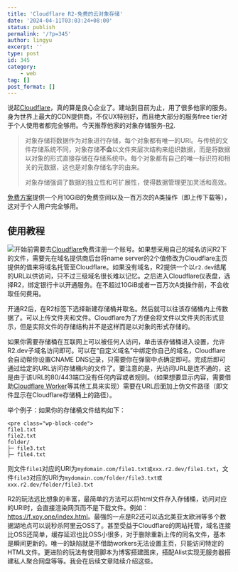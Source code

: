 ```yaml
---
title: 'Cloudflare R2-免费的云对象存储'
date: '2024-04-11T03:03:24+08:00'
status: publish
permalink: '/?p=345'
author: lingyu
excerpt: ''
type: post
id: 345
category:
    - web
tag: []
post_format: []
---
```

说起[Cloudflare](https://cloudflare.com)，真的算是良心企业了。建站到目前为止，用了很多他家的服务。身为世界上最大的CDN提供商，不仅UX特别好，而且绝大部分的服务free tier对于个人使用者都完全够用。今天推荐他家的对象存储服务-[R2](https://developers.cloudflare.com/r2/).

> 对象存储将数据作为对象进行存储，每个对象都有唯一的URI。与传统的文件存储系统不同，对象存储**不会**以文件夹层次结构来组织数据，而是将数据以对象的形式直接存储在存储系统中。每个对象都有自己的唯一标识符和相关的元数据，这也是对象存储名字的由来。
> 
> 对象存储强调了数据的独立性和可扩展性，使得数据管理更加灵活和高效。

[免费方案](https://developers.cloudflare.com/r2/pricing/#class-a-operations)提供一个月10GiB的免费空间以及一百万次的A类操作（即上传下载等），这对于个人用户完全够用。

使用教程
----

![](../uploads/2024/04/image.png)开始前需要去[Cloudflare](https://cloudflare.com)免费注册一个账号。如果想采用自己的域名访问R2下的文件，需要先在域名提供商后台将name server的2个值修改为Cloudflare主页提供的值来将域名托管至Cloudflare。如果没有域名，R2提供一个以`r2.dev`结尾的URL以供访问，只不过三级域名很长难以记忆。之后进入Cloudflare仪表盘，选择R2，绑定银行卡以开通服务。在不超过10GiB或者一百万次A类操作前，不会收取任何费用。

开通R2后，在R2标签下选择新建存储桶并取名。然后就可以往该存储桶内上传数据了。可以上传文件夹和文件。Cloudflare为了方便会将文件以文件夹的形式显示，但是实际文件的存储结构并不是这样而是以对象的形式存储的。

如果你需要存储桶在互联网上可以被任何人访问，单击该存储桶进入设置，允许R2.dev子域名访问即可。可以在“自定义域名”中绑定你自己的域名，Cloudflare会自动帮你设置CNAME DNS记录，只需要你在弹窗中点确定即可。完成后即可通过给定的URL访问存储桶内的文件了。要注意的是，光访问URL是连不通的，这是由于该URL的80/443端口没有任何内容或者规则。（如果想要显示内容，需要借助[Cloudflare Worker](https://developers.cloudflare.com/workers/)等其他工具来实现）需要在URL后面加上伪文件路径（即文件显示在Cloudflare存储桶上的路径）。

举个例子：如果你的存储桶文件结构如下：

```
<pre class="wp-block-code">
file1.txt
file2.txt
folder/
├─ file3.txt
├─ file4.txt

```

则文件`file1`对应的URI为`mydomain.com/file1.txt或xxx.r2.dev/file1.txt`，文件`file3`对应的URI为`mydomain.com/folder/file3.txt或xxx.r2.dev/folder/file3.txt`

R2的玩法远比想象的丰富，最简单的方法可以将html文件存入存储桶，访问对应的URI时，会直接渲染网页而不是下载文件。例如：<https://f.xoy.one/index.html>。最强的一点是R2还可以选北美亚太欧洲等多个数据湖地点可以说秒杀阿里云OSS了。甚至受益于Cloudflare的网站托管，域名连接比OSS还简单，缓存延迟也比OSS小很多，对于删除重新上传的同名文件，基本是瞬间更新的。唯一的缺陷就是不借助workers无法设置主页，只能访问特定的HTML文件。更进阶的玩法有使用脚本为博客搭建图床，搭配Alist实现无服务器搭建私人聚合网盘等等。我会在后续文章陆续介绍这些。

